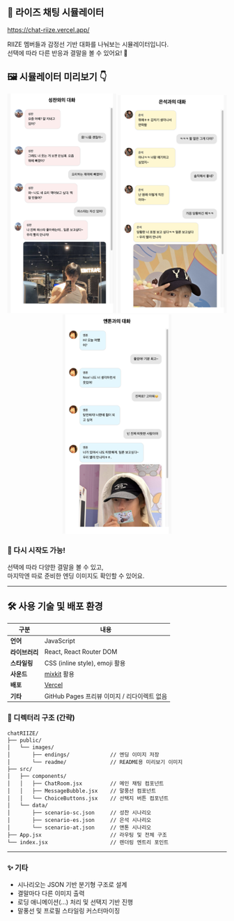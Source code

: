 ## 🧸 라이즈 채팅 시뮬레이터
https://chat-riize.vercel.app/

RIIZE 멤버들과 감정선 기반 대화를 나눠보는 시뮬레이터입니다.  
선택에 따라 다른 반응과 결말을 볼 수 있어요! 💬

## 🖼️ 시뮬레이터 미리보기 👇
<!-- 첫 번째 이미지 -->
<!-- <div align="center" style="margin-bottom: 30px;">
  <img src="https://raw.githubusercontent.com/leeje0506/chatRIIZE/main/chat-simulator/public/images/readme/1.png" width="750" />
</div> -->

<!-- 두 번째~네 번째 이미지 -->
<div align="center">
  <img src="https://raw.githubusercontent.com/leeje0506/chatRIIZE/main/chat-simulator/public/images/readme/2.png" width="250" />
  <img src="https://raw.githubusercontent.com/leeje0506/chatRIIZE/main/chat-simulator/public/images/readme/3.png" width="250" />
  <img src="https://raw.githubusercontent.com/leeje0506/chatRIIZE/main/chat-simulator/public/images/readme/4.png" width="250" />
</div>

### 🔁 다시 시작도 가능!

선택에 따라 다양한 결말을 볼 수 있고,  
마지막엔 따로 준비한 엔딩 이미지도 확인할 수 있어요.


---

## 🛠 사용 기술 및 배포 환경

| 구분        | 내용                                 |
|-------------|--------------------------------------|
| **언어**     | JavaScript                           |
| **라이브러리** | React, React Router DOM             |
| **스타일링**  | CSS (inline style), emoji 활용       |
| **사운드**  | [mixkit](https://mixkit.co/free-sound-effects/discover/message/) 활용       |
| **배포**     | [Vercel](https://vercel.com/)        |
| **기타**     | GitHub Pages 프리뷰 이미지 / 리다이렉트 없음 |



### 📁 디렉터리 구조 (간략)


```
chatRIIZE/
├── public/
│   └── images/
│       ├── endings/             // 엔딩 이미지 저장
│       └── readme/              // README용 미리보기 이미지
├── src/
│   ├── components/
│   │   ├── ChatRoom.jsx         // 메인 채팅 컴포넌트
│   │   ├── MessageBubble.jsx    // 말풍선 컴포넌트
│   │   └── ChoiceButtons.jsx    // 선택지 버튼 컴포넌트
│   └── data/
│       ├── scenario-sc.json     // 성찬 시나리오
│       ├── scenario-es.json     // 은석 시나리오
│       └── scenario-at.json     // 앤톤 시나리오
├── App.jsx                      // 라우팅 및 전체 구조
└── index.jsx                    // 렌더링 엔트리 포인트
```
---

### ✨ 기타

- 시나리오는 JSON 기반 분기형 구조로 설계
- 결말마다 다른 이미지 출력
- 로딩 애니메이션(…) 처리 및 선택지 기반 진행
- 말풍선 및 프로필 스타일링 커스터마이징
